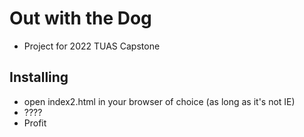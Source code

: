 # Out with the Dog

* Project for 2022 TUAS Capstone

## Installing

* open index2.html in your browser of choice (as long as it's not IE)
* ????
* Profit
